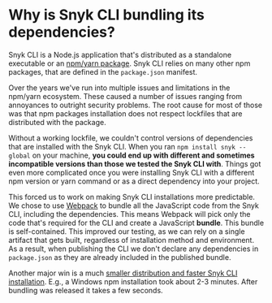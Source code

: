 # Why is Snyk CLI bundling its dependencies?

Snyk CLI is a Node.js application that's distributed as a standalone executable or an [npm/yarn package](https://www.npmjs.com/package/snyk). Snyk CLI relies on many other npm packages, that are defined in the `package.json` manifest.

Over the years we've run into multiple issues and limitations in the npm/yarn ecosystem. These caused a number of issues ranging from annoyances to outright security problems. The root cause for most of those was that npm packages installation does not respect lockfiles that are distributed with the package.

Without a working lockfile, we couldn't control versions of dependencies that are installed with the Snyk CLI. When you ran `npm install snyk --global` on your machine, **you could end up with different and sometimes incompatible versions than those we tested the Snyk CLI with**. Things got even more complicated once you were installing Snyk CLI with a different npm version or yarn command or as a direct dependency into your project.

This forced us to work on making Snyk CLI installations more predictable. We chose to use [Webpack](https://webpack.js.org) to bundle all the JavaScript code from the Snyk CLI, including the dependencies. This means Webpack will pick only the code that's required for the CLI and create a JavaScript **bundle**. This bundle is self-contained. This improved our testing, as we can rely on a single artifact that gets built, regardless of installation method and environment. As a result, when publishing the CLI we don't declare any dependencies in `package.json` as they are already included in the published bundle.

Another major win is a much [smaller distribution and faster Snyk CLI installation](https://updates.snyk.io/smaller-and-faster-cli!-206415). E.g., a Windows npm installation took about 2-3 minutes. After bundling was released it takes a few seconds.
